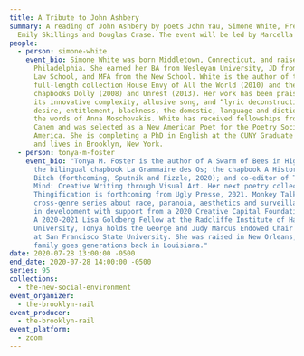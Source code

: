 ```yaml
---
title: A Tribute to John Ashbery
summary: A reading of John Ashbery by poets John Yau, Simone White, Fred Moten,
  Emily Skillings and Douglas Crase. The event will be led by Marcella Durand.
people:
  - person: simone-white
    event_bio: Simone White was born Middletown, Connecticut, and raised in
      Philadelphia. She earned her BA from Wesleyan University, JD from Harvard
      Law School, and MFA from the New School. White is the author of the
      full-length collection House Envy of All the World (2010) and the
      chapbooks Dolly (2008) and Unrest (2013). Her work has been praised for
      its innovative complexity, allusive song, and “lyric deconstruction of
      desire, entitlement, blackness, the domestic, language and diction,” in
      the words of Anna Moschovakis. White has received fellowships from Cave
      Canem and was selected as a New American Poet for the Poetry Society of
      America. She is completing a PhD in English at the CUNY Graduate Center
      and lives in Brooklyn, New York.
  - person: tonya-m-foster
    event_bio: "Tonya M. Foster is the author of A Swarm of Bees in High Court, and
      the bilingual chapbook La Grammaire des Os; the chapbook A History of the
      Bitch (forthcoming, Sputnik and Fizzle, 2020); and co-editor of Third
      Mind: Creative Writing through Visual Art. Her next poetry collection,
      Thingification is forthcoming from Ugly Presse, 2021. Monkey Talk, a
      cross-genre series about race, paranoia, aesthetics and surveillance, is
      in development with support from a 2020 Creative Capital Foundation grant.
      A 2020-2021 Lisa Goldberg Fellow at the Radcliffe Institute of Harvard
      University, Tonya holds the George and Judy Marcus Endowed Chair in Poetry
      at San Francisco State University. She was raised in New Orleans, and her
      family goes generations back in Louisiana."
date: 2020-07-28 13:00:00 -0500
end_date: 2020-07-28 14:00:00 -0500
series: 95
collections:
  - the-new-social-environment
event_organizer:
  - the-brooklyn-rail
event_producer:
  - the-brooklyn-rail
event_platform:
  - zoom
---
```

